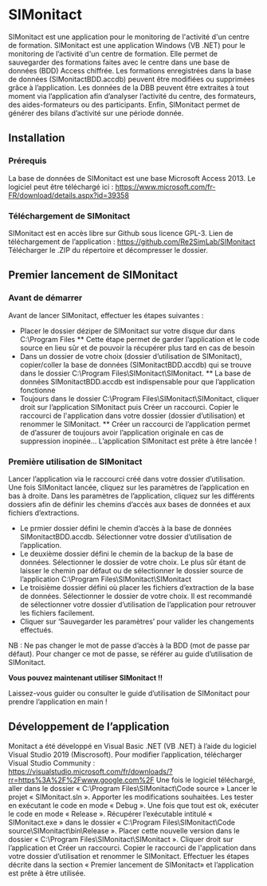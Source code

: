 # SIMonitact
SIMonitact est une application  pour le monitoring de l'activité d'un centre de formation.
SIMonitact est une application Windows (VB .NET) pour le monitoring de l’activité d'un centre de formation. Elle permet de sauvegarder des formations faites avec le centre dans une base de données (BDD) Access chiffrée. Les formations enregistrées dans la base de données (SIMonitactBDD.accdb) peuvent être modifiées ou supprimées grâce à l’application. Les données de la DBB peuvent être extraites à tout moment via l’application afin d’analyser l’activité du centre, des formateurs, des aides-formateurs ou des participants. Enfin, SIMonitact permet de générer des bilans d’activité sur une période donnée.

## Installation
### Prérequis
La base de données de SIMonitact est une base Microsoft Access 2013. Le logiciel peut être téléchargé ici : https://www.microsoft.com/fr-FR/download/details.aspx?id=39358

### Téléchargement de SIMonitact
SIMonitact est en accès libre sur Github sous licence GPL-3. 
Lien de téléchargement de l’application : https://github.com/Re2SimLab/SIMonitact
Télécharger le .ZIP du répertoire et décompresser le dossier.

## Premier lancement de SIMonitact 
### Avant de démarrer
Avant de lancer SIMonitact, effectuer les étapes suivantes :
*	Placer le dossier déziper de SIMonitact sur votre disque dur dans C:\Program Files
**	Cette étape permet de garder l’application et le code source en lieu sûr et de pouvoir la récupérer plus tard en cas de besoin
*	Dans un dossier de votre choix (dossier d’utilisation de SIMonitact), copier/coller la base de données (SIMonitactBDD.accdb) qui se trouve dans le dossier C:\Program Files\SIMonitact\SIMonitact.
**	La base de données SIMonitactBDD.accdb est indispensable pour que l’application fonctionne
*	Toujours dans le dossier C:\Program Files\SIMonitact\SIMonitact, cliquer droit sur l’application SIMonitact puis Créer un raccourci. Copier le raccourci de l'application dans votre dossier (dossier d’utilisation) et renommer le SIMonitact.
**	Créer un raccourci de l’application permet de d’assurer de toujours avoir l’application originale en cas de suppression inopinée…
L’application SIMonitact est prête à être lancée !
  
### Première utilisation de SIMonitact
Lancer l’application via le raccourci créé dans votre dossier d’utilisation.
Une fois SIMonitact lancée, cliquez sur les paramètres de l’application en bas à droite.
Dans les paramètres de l’application, cliquez sur les différents dossiers afin de définir les chemins d’accès aux bases de données et aux fichiers d’extractions.
* Le prmier dossier défini le chemin d’accès à la base de données SIMonitactBDD.accdb. Sélectionner votre dossier d’utilisation de l’application.
* Le deuxième dossier	défini le chemin de la backup de la base de données. Sélectionner le dossier de votre choix. Le plus sûr étant de laisser le chemin par défaut ou de sélectionner le dossier source de l’application C:\Program Files\SIMonitact\SIMonitact
* Le troisième dossier défini où placer les fichiers d’extraction de la base de données. Sélectionner le dossier de votre choix. Il est recommandé de sélectionner votre dossier d’utilisation de l’application  pour retrouver les fichiers facilement.
*	Cliquer sur ‘Sauvegarder les paramètres’ pour valider les changements effectués.

NB : Ne pas changer le mot de passe d’accès à la BDD (mot de passe par défaut). Pour changer ce mot de passe, se référer au guide d’utilisation de SIMonitact.

**Vous pouvez maintenant utiliser SIMonitact !!**

Laissez-vous guider ou consulter le guide d’utilisation de SIMonitact pour prendre l’application en main !


## Développement de l’application
Monitact a été développé en Visual Basic .NET (VB .NET) à l’aide du logiciel Visual Studio 2019 (Miscrosoft).
Pour modifier l’application, télécharger Visual Studio Community : https://visualstudio.microsoft.com/fr/downloads/?rr=https%3A%2F%2Fwww.google.com%2F
Une fois le logiciel téléchargé, aller dans le dossier « C:\Program Files\SIMonitact\Code source »
Lancer le projet « SIMonitact.sln ». 
Apporter les modifications souhaitées. Les tester en exécutant le code en mode « Debug ». 
Une fois que tout est ok, exécuter le code en mode « Release ». Récupérer l’exécutable intitulé « SIMonitact.exe » dans le dossier « C:\Program Files\SIMonitact\Code source\SIMonitact\bin\Release ». 
Placer cette nouvelle version dans le dossier « C:\Program Files\SIMonitact\SIMonitact ». 
Cliquer droit sur l’application et Créer un raccourci. Copier le raccourci de l'application dans votre dossier d’utilisation et renommer le SIMonitact.
Effectuer les étapes décrite dans la section « Premier lancement de SIMonitact» et l’application est prête à être utilisée.

